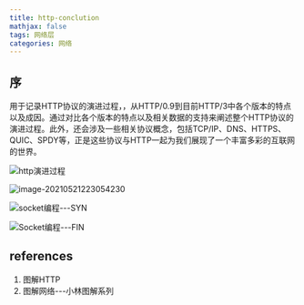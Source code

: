```yaml
---
title: http-conclution
mathjax: false
tags: 网络层
categories: 网络
---
```


## 序

用于记录HTTP协议的演进过程，，从HTTP/0.9到目前HTTP/3中各个版本的特点以及成因。通过对比各个版本的特点以及相关数据的支持来阐述整个HTTP协议的演进过程。此外，还会涉及一些相关协议概念，包括TCP/IP、DNS、HTTPS、QUIC、SPDY等，正是这些协议与HTTP一起为我们展现了一个丰富多彩的互联网的世界。



![http演进过程](https://cdn.jsdelivr.net/gh/Winniekun/cloudImg@master/uPic/image-20210521132849114.png)



![image-20210521223054230](https://cdn.jsdelivr.net/gh/Winniekun/cloudImg@master/uPic/image-20210521223054230.png)





![socket编程---SYN](https://cdn.jsdelivr.net/gh/Winniekun/cloudImg@master/uPic/image-20210530175901416.png)



![Socket编程---FIN](https://cdn.jsdelivr.net/gh/Winniekun/cloudImg@master/uPic/image-20210530175949233.png)

## references

1. 图解HTTP
2. 图解网络---小林图解系列



